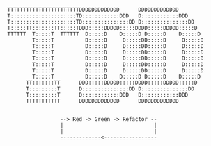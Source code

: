 ```                                                               
                                                               
TTTTTTTTTTTTTTTTTTTTTTTDDDDDDDDDDDDD      DDDDDDDDDDDDD        
T:::::::::::::::::::::TD::::::::::::DDD   D::::::::::::DDD     
T:::::::::::::::::::::TD:::::::::::::::DD D:::::::::::::::DD   
T:::::TT:::::::TT:::::TDDD:::::DDDDD:::::DDDD:::::DDDDD:::::D  
TTTTTT  T:::::T  TTTTTT  D:::::D    D:::::D D:::::D    D:::::D 
        T:::::T          D:::::D     D:::::DD:::::D     D:::::D
        T:::::T          D:::::D     D:::::DD:::::D     D:::::D
        T:::::T          D:::::D     D:::::DD:::::D     D:::::D
        T:::::T          D:::::D     D:::::DD:::::D     D:::::D
        T:::::T          D:::::D     D:::::DD:::::D     D:::::D
        T:::::T          D:::::D     D:::::DD:::::D     D:::::D
        T:::::T          D:::::D    D:::::D D:::::D    D:::::D 
      TT:::::::TT      DDD:::::DDDDD:::::DDDD:::::DDDDD:::::D  
      T:::::::::T      D:::::::::::::::DD D:::::::::::::::DD   
      T:::::::::T      D::::::::::::DDD   D::::::::::::DDD     
      TTTTTTTTTTT      DDDDDDDDDDDDD      DDDDDDDDDDDDD        
                                                               
```                                          

                                                               
                                                               
                                                               
                                                               
```                                                            
                 --> Red -> Green -> Refactor --
                 |                             |
                 |                             |
                 -------------<-----------------

```

